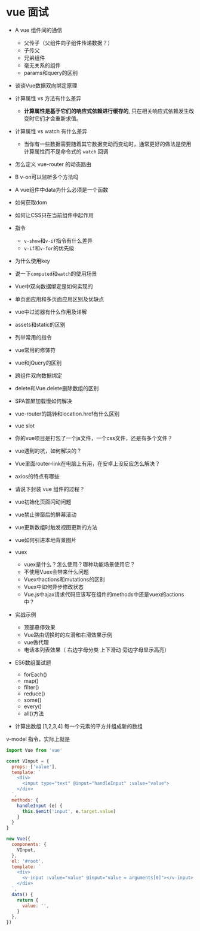 # vue 面试

- A vue 组件间的通信
  - 父传子（父组件向子组件传递数据？）
  - 子传父
  - 兄弟组件
  - 毫无关系的组件
  - params和query的区别
- 谈谈Vue数据双向绑定原理
- 计算属性 vs 方法有什么差异
  - **计算属性是基于它们的响应式依赖进行缓存的**, 只在相关响应式依赖发生改变时它们才会重新求值。
- 计算属性 vs watch 有什么差异
  - 当你有一些数据需要随着其它数据变动而变动时，通常更好的做法是使用计算属性而不是命令式的 `watch` 回调
- 怎么定义 vue-router 的动态路由
- B v-on可以监听多个方法吗
- A vue组件中data为什么必须是一个函数
- 如何获取dom
- 如何让CSS只在当前组件中起作用
- 指令
  - `v-show`和`v-if`指令有什么差异
  - `v-if`和`v-for`的优先级
- 为什么使用key
- 说一下`computed`和`watch`的使用场景
- Vue中双向数据绑定是如何实现的
- 单页面应用和多页面应用区别及优缺点
- vue中过滤器有什么作用及详解
- assets和static的区别
- 列举常用的指令
- vue常用的修饰符
- vue和jQuery的区别
- 跨组件双向数据绑定
- delete和Vue.delete删除数组的区别
- SPA首屏加载慢如何解决
- vue-router的跳转和location.href有什么区别
- vue slot
- 你的vue项目是打包了一个js文件，一个css文件，还是有多个文件？
- vue遇到的坑，如何解决的？
- Vue里面router-link在电脑上有用，在安卓上没反应怎么解决？
- axios的特点有哪些
- 请说下封装 vue 组件的过程？
- vue初始化页面闪动问题
- vue禁止弹窗后的屏幕滚动
- vue更新数组时触发视图更新的方法
- vue如何引进本地背景图片
- vuex
  - vuex是什么？怎么使用？哪种功能场景使用它？
  - 不使用Vuex会带来什么问题
  - Vuex中actions和mutations的区别
  - Vuex中如何异步修改状态
  - Vue.js中ajax请求代码应该写在组件的methods中还是vuex的actions中？

- 实战示例
  - 顶部悬停效果
  - Vue路由切换时的左滑和右滑效果示例
  - vue做代理
  - 电话本列表效果（ 右边字母分类 上下滑动 旁边字母显示高亮）

- ES6数组面试题
  - forEach()
  - map()
  - filter()
  - reduce()
  - some()
  - every()
  - all()方法
- 计算出数组 [1,2,3,4] 每一个元素的平方并组成新的数组

v-model 指令，实际上就是

```js
import Vue from 'vue'

const VInput = {
  props: ['value'],
  template: `
    <div>
      <input type="text" @input="handleInput" :value="value">
    </div>
  `,
  methods: {
    handleInput (e) {
      this.$emit('input', e.target.value)
    }
  }
}

new Vue({
  components: {
    VInput,
  },
  el: '#root',
  template: `
    <div>
      <v-input :value="value" @input="value = arguments[0]"></v-input>
    </div>
  `,
  data() {
    return {
      value: '',
    }
  },
})
```
